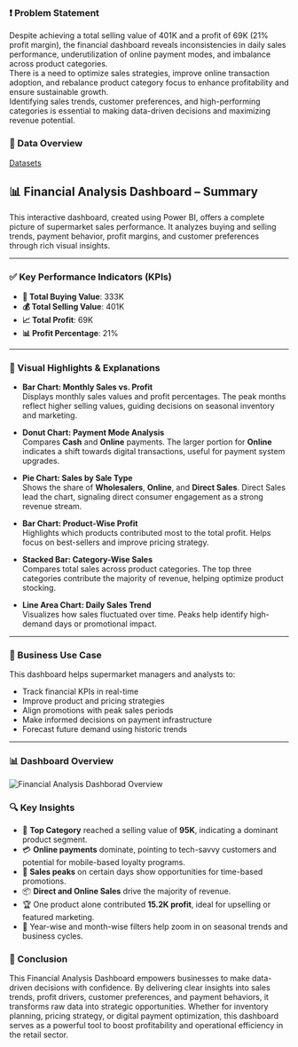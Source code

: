 ### ❗ Problem Statement

Despite achieving a total selling value of 401K and a profit of 69K (21% profit margin), the financial dashboard reveals inconsistencies in daily sales performance, underutilization of online payment modes, and imbalance across product categories.  
There is a need to optimize sales strategies, improve online transaction adoption, and rebalance product category focus to enhance profitability and ensure sustainable growth.  
Identifying sales trends, customer preferences, and high-performing categories is essential to making data-driven decisions and maximizing revenue potential.

### 📂 Data Overview
[Datasets](https://docs.google.com/spreadsheets/d/1OeDD2F3aWlkcC0qr6fE-jXpZRSrx9rQK/edit?usp=sharing&ouid=114066788577844516081&rtpof=true&sd=true)



## 📊 Financial Analysis Dashboard – Summary

This interactive dashboard, created using Power BI, offers a complete picture of supermarket sales performance. It analyzes buying and selling trends, payment behavior, profit margins, and customer preferences through rich visual insights.

---

### ✅ Key Performance Indicators (KPIs)

- **🧾 Total Buying Value**: 333K  
- **💰 Total Selling Value**: 401K  
- **📈 Total Profit**: 69K  
- **📊 Profit Percentage**: 21%

---

### 📌 Visual Highlights & Explanations

- **Bar Chart: Monthly Sales vs. Profit**  
  Displays monthly sales values and profit percentages. The peak months reflect higher selling values, guiding decisions on seasonal inventory and marketing.

- **Donut Chart: Payment Mode Analysis**  
  Compares **Cash** and **Online** payments. The larger portion for **Online** indicates a shift towards digital transactions, useful for payment system upgrades.

- **Pie Chart: Sales by Sale Type**  
  Shows the share of **Wholesalers**, **Online**, and **Direct Sales**. Direct Sales lead the chart, signaling direct consumer engagement as a strong revenue stream.

- **Bar Chart: Product-Wise Profit**  
  Highlights which products contributed most to the total profit. Helps focus on best-sellers and improve pricing strategy.

- **Stacked Bar: Category-Wise Sales**  
  Compares total sales across product categories. The top three categories contribute the majority of revenue, helping optimize product stocking.

- **Line Area Chart: Daily Sales Trend**  
  Visualizes how sales fluctuated over time. Peaks help identify high-demand days or promotional impact.


---

### 💼 Business Use Case

This dashboard helps supermarket managers and analysts to:
- Track financial KPIs in real-time  
- Improve product and pricing strategies  
- Align promotions with peak sales periods  
- Make informed decisions on payment infrastructure  
- Forecast future demand using historic trends

---

### 📊 Dashboard Overview

![Financial Analysis Dashborad Overview](https://github.com/user-attachments/assets/b52f9fd0-2003-43bf-83cc-c80ba3039533) 






### 🔍 Key Insights

- 🛒 **Top Category** reached a selling value of **95K**, indicating a dominant product segment.
- 💳 **Online payments** dominate, pointing to tech-savvy customers and potential for mobile-based loyalty programs.
- 📆 **Sales peaks** on certain days show opportunities for time-based promotions.
- 📦 **Direct and Online Sales** drive the majority of revenue.
- 🏆 One product alone contributed **15.2K profit**, ideal for upselling or featured marketing.
- 📅 Year-wise and month-wise filters help zoom in on seasonal trends and business cycles.





### 🚀 Conclusion

This Financial Analysis Dashboard empowers businesses to make data-driven decisions with confidence. By delivering clear insights into sales trends, profit drivers, customer preferences, and payment behaviors, it transforms raw data into strategic opportunities. Whether for inventory planning, pricing strategy, or digital payment optimization, this dashboard serves as a powerful tool to boost profitability and operational efficiency in the retail sector.










